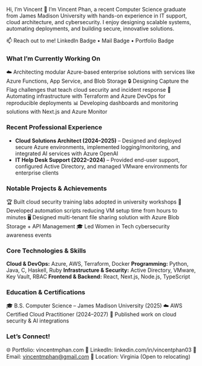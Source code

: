 Hi, I’m Vincent 👋
I’m Vincent Phan, a recent Computer Science graduate from James Madison University with hands-on experience in IT support, cloud architecture, and cybersecurity. I enjoy designing scalable systems, automating deployments, and building secure, innovative solutions.

📫 Reach out to me!
LinkedIn Badge • Mail Badge • Portfolio Badge

### What I’m Currently Working On

☁️ Architecting modular Azure-based enterprise solutions with services like Azure Functions, App Service, and Blob Storage
🔒 Designing Capture the Flag challenges that teach cloud security and incident response
🚀 Automating infrastructure with Terraform and Azure DevOps for reproducible deployments
📊 Developing dashboards and monitoring solutions with Next.js and Azure Monitor

### Recent Professional Experience

* **Cloud Solutions Architect (2024–2025)** – Designed and deployed secure Azure environments, implemented logging/monitoring, and integrated AI services with Azure OpenAI
* **IT Help Desk Support (2022–2024)** – Provided end-user support, configured Active Directory, and managed VMware environments for enterprise clients

### Notable Projects & Achievements

🏆 Built cloud security training labs adopted in university workshops
🤖 Developed automation scripts reducing VM setup time from hours to minutes
🖥️ Designed multi-tenant file sharing solution with Azure Blob Storage + API Management
🎓 Led Women in Tech cybersecurity awareness events

### Core Technologies & Skills

**Cloud & DevOps:** Azure, AWS, Terraform, Docker
**Programming:** Python, Java, C, Haskell, Ruby
**Infrastructure & Security:** Active Directory, VMware, Key Vault, RBAC
**Frontend & Backend:** React, Next.js, Node.js, TypeScript

### Education & Certifications

🎓 B.S. Computer Science – James Madison University (2025)
☁️ AWS Certified Cloud Practitioner (2024–2027)
📄 Published work on cloud security & AI integrations

### Let’s Connect!

🌐 Portfolio: vincentmphan.com
💼 LinkedIn: linkedin.com/in/vincentphan03
📧 Email: [vincentmphan@gmail.com](mailto:vincentmphan@gmail.com)
📍 Location: Virginia (Open to relocating)
